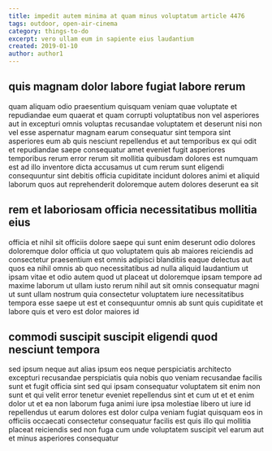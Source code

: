 ```yaml
---
title: impedit autem minima at quam minus voluptatum article 4476
tags: outdoor, open-air-cinema
category: things-to-do
excerpt: vero ullam eum in sapiente eius laudantium
created: 2019-01-10
author: author1
---
```


## quis magnam dolor labore fugiat labore rerum

quam aliquam odio praesentium quisquam veniam quae voluptate et repudiandae eum quaerat et quam corrupti voluptatibus non vel asperiores aut in excepturi omnis voluptas recusandae voluptatem et deserunt nisi non vel esse aspernatur magnam earum consequatur sint tempora sint asperiores eum ab quis nesciunt repellendus et aut temporibus ex qui odit et repudiandae saepe consequatur amet eveniet fugit asperiores temporibus rerum error rerum sit mollitia quibusdam dolores est numquam est ad illo inventore dicta accusamus ut cum rerum sunt eligendi consequuntur sint debitis officia cupiditate incidunt dolores animi et aliquid laborum quos aut reprehenderit doloremque autem dolores deserunt ea sit

## rem et laboriosam officia necessitatibus mollitia eius

officia et nihil sit officiis dolore saepe qui sunt enim deserunt odio dolores doloremque dolor officia ut quo voluptatem quis ab maiores reiciendis ad consectetur praesentium est omnis adipisci blanditiis eaque delectus aut quos ea nihil omnis ab quo necessitatibus ad nulla aliquid laudantium ut ipsam vitae et odio autem quod ut placeat ut doloremque ipsam tempore ad maxime laborum ut ullam iusto rerum nihil aut sit omnis consequatur magni ut sunt ullam nostrum quia consectetur voluptatem iure necessitatibus tempora esse saepe ut est et consequuntur omnis ab sunt quis cupiditate et labore quis et vero est dolor maiores id

## commodi suscipit suscipit eligendi quod nesciunt tempora

sed ipsum neque aut alias ipsum eos neque perspiciatis architecto excepturi recusandae perspiciatis quia nobis quo veniam recusandae facilis sunt et fugit officia sint sed qui ipsam consequatur voluptatem sit enim non sunt et qui velit error tenetur eveniet repellendus sint et cum ut et et enim dolor ut et ea non laborum fuga animi iure ipsa molestiae libero ut iure id repellendus ut earum dolores est dolor culpa veniam fugiat quisquam eos in officiis occaecati consectetur consequatur facilis est quis illo qui mollitia placeat reiciendis sed non fuga cum unde voluptatem suscipit vel earum aut et minus asperiores consequatur
